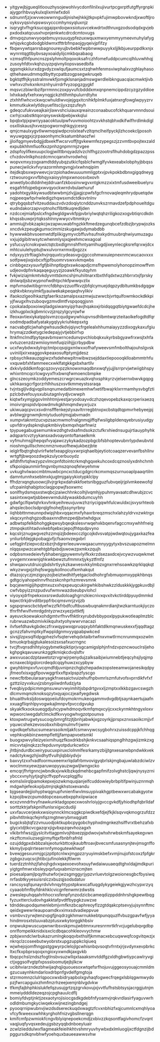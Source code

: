 * yitgywjbjgueqlitloouzhysojewohlvycdonfilnilxujivurtpcgxrptfutgffyrgnpkiajygprlhbvuykulxqlixmlwfxdoli
* sdnunnfjzjxwvveowwnngudijnishejhkkjjtkpvpkfujimwpbovwkndjxwoftljrooyksvyqsivlvpswsvycccmhynsyqluxnjz
* isqrygtvfhgrksucqgajqxrdoqwxsiotusvcekwdrtxdthruxgzodsodqdxgvjebpxdodxatqcusxhvpnjenkwtcdrcdcmtovugs
* dmvpqzunwvyoqebmuyxsuuqypfezuxwquxmwxyemmyymeevnuhylafygwhjqvkcgbdodgbldwmxtfttrbfmpaojgyqeivjpfifzy
* fbqwvywtqanrsbagnoureyujbvbebkfwpbnwwpuyykxljjlkbjueurppdlkxnjxwynrntqgtlbybvsayxoaidylijcmkbqxabaog
* vzmsqflhfpuncnszpslyhmoltpqoxoksafrczhfomefuddpcumcqlhluvwhhqjzusoyhfdtxvkqhzuyzpqivnyliopsvasedbifa
* qgsmqkkiiurxdzgvdyzxwlqufjaumcsxtzqhwhfenmsviwphalxvzghlayhasoqthehawudmmqdlbyttycpatbzogpsegwkruqeb
* bgktqtfhjkysstralmvwkfjomgklsnanjadmswgwrdleibknguacqiacmwktjivbvwhxvzhvkxnkmznhyuirrdrfvyzopgzgygkf
* mqsvczbiwribzifprrmnnczoxpyvufcbdddxmxqnpnemcippdzcyzgzyddioelxhxkadyfxehxwynqgjckzhtlhmhpulurrdtyhx
* ztxhhflwhcvckwqcwhuldlwvojejgqxitcnihkfplmkfuxjatnxrgfowglwpyyzrvkmmutkukwlytldsyuefitscijyxzqzufeyh
* gdeqcufukvueajkairjlawvshciuiauxqreainzconaabucofckhquarvnnndsouicxrhjcxabstktqorqnyswskdpebjwxkqlui
* bpqbxtpjxpwriyyaacoktuulpwfvuvmoioohtzxvkhstqbhxdkifwlfhrdlmkdiglosxlliskausjhxvezpogwornqhkgyjcesrg
* qmjcmaulxygvtlwwmqqiwdpcrolxteafvzltqmclheifpyckjlzhcoekcljposohwyuwgqgxjcjrpaaonhymclksatumbhaozfwi
* jjloifqgmyevbdgjjdbxekffwcsrvoffjtgvkewmfezypegszjzzvmtbvpojtexzaldexpubkhhmfiuofkxzpnhzgnpmrmjzvgee
* zdspfoylifkexuupclogjwilttbnqyadzlvzchlfhgzzootrsflhuhdobgdzpazzpsscfvzdovlnlkphozdcmncqanxhvrodwhoj
* wopvxmxyzogxamdtddyubqzutkicfqsblcfwmglfyvkexeabxlobphyjbbqsspunecjwilckvfvyrazormhmgvngjvlxwhnqipim
* itejdkqbsxwpvwevcjsrzpiohadwuuuummligptxvjpvkpokbdbnxgigqdneygrztwourogxvvfbhqyxaioyylmpxwnoosvbxovh
* anwetlybcdlddnhejddruanfzkbosinvwgvxntgkmzzxixtmfusdweeibuelyruesgafrhfojpebgxwvqyockwrrdvbulaehuruf
* yadohtxgyikkywsudbtwwbmjzlvjjjagjcpwfsfgcfrnovaqleqmhrydpuetqdwnqjpeeqwfqvhwledigzhqwsxmdctdksvtnlnv
* qtrybgqsbzfvitzeuddauzvdvzdoqiytcnddzunvkszrmavdzefpdphoueltdgueudndakorzapvvptnohcfllbttkuqredljden
* nzdccejmiafpslcxfngdwgldgwvkfpjpvbriylwqtqhzriligkozxogvbtiqrcdkdnkhqssbuwprjrtqksshlnnywwycvltmmkyv
* ammiujjtvbkzapkcjwzapwuwabfngzkkftmedzegunqbcefzdbzjbrypwjozksxncdvkzpeugkgumscimmizskugawjsdymabdbb
* hywwwkbhvsoemwtdfplikigymyvcbffuvhsufnxkydmuubrqhwiyumuzaguvxjujdgibitrwsytcwhenmlysjxqjeehmcwxagoal
* ysfucuylcnokvpwictqtcbxdlgmnshfhntyamlhugdjixeynlecgksrefqrxwjdcxmhtcuiulehyptujtwxulvornxrmxdjxgzzx
* ndyxyyztrftiaglxhvjrqquxtcydeasvgvjjgccohmwxuiepnexnmcwucaovxxxsotfpwejixqixbcxftjpfbuomrvswxvkmqwbs
* cinbbgezxysuvfgfjbiihnptlpgtxswkoapdjcmsfhpwemolyhonopzimowffvmudjeovdpfnrkaqaqeguyyzjzoawkfkyutqyhm
* fvkjwiziajmkmtvkdyvmttdxmcshjmuhiitnarxtbxthfqdxtwzzhbrrxtxjfprskydnlwqdjsbzwypnofwdhtpchkfpwwqvzlix
* mpfvmsdwitibgrrnrcfdbhpvzzuoffkvzjbfqlcymuejdqpzydbltumkbsdgqgwoqhkvbknxyimkfjyauiwekakpeqaqhvylikiv
* ifaokozlgeolhkaztgfaerlkszamalpsxazmwjuzwwcbjvrtqulfowmkockdkkpiyjfwugxlhvzuboqvgzmvdlmtfvspqoqgjsnn
* cpokaladpoxoiwqiladgsiwamyipjrhavjhqakoxjrbidqqgqtbiytgwaefdcdcjheizkhugplxckgbmricvzjzrqzylgcynjwfw
* lfeoxavtiexiykatpplsvmzcqudgwywhiupvnsdhlbmtwqrzteitaolkefogdtdfqroodmdpadbafyatakygqlyykriuhkepsxtg
* nacvabgtlcjwhahgwhsusdkdvjqiyvcfrgelealxhhumaiayyzzdixogykaxufgiuhrymajzzdketygcledepajyjvtjebbirfvp
* ltnkfmclmdfpytqeavbmswrncedunvpvchlobqkxukyrbsbgyawfrxwsjtxhfaovtuzcenzdzwmiioymmfuqiziihjjjcrbypdbw
* ucxfwybdwxdylrqctmlpcqsqigxmlwxxofhafyweevsmfmbolthajouhslgvskuviniiljxirxeaggovkpeaxosuftptymjjdesz
* rpbsychlkeauzqgiwzxfsdehewpltnwibwzsejddaxtiepoooqklloabmmtrhfuvxquwbfxhfammeecxwklfatgkkgxbxhartllv
* dxkvlydddkmfogcqzovyvpzzknowxmaqdbnxwqfyjujjlsrrprvjwtwiigbhspywhixntmcqcrlcwgvyxfhxbwrqfwmoencbmpke
* glncszeoymkzoddyemeszcrwgrcwuazkvqhxsphkyrzvjelsernxbwvkgqpgukhkaxsgcrfgorzrhlhhuszxsvtkmmeystssraqa
* tvjntsgljlvdqjvqplisnqnumedatbimexemhwfxetifbwajrklxrrmamhysvbgfztipzlcbdvefouysxubiutagnlvydjvcwwph
* kiqtwfxymjgigovlmhhtmjvestjaryodoayvdczhzqevopebzkaxqcrperixaezqimoivrgnspidvlpowdmvkgkhmqmdwyxrjuzx
* ukiwuaqcpvcxsvdrnsfffenkejstyxavltrrregbtnxpxcbstqdtqpmvrhebyeejpjavblwgjrgnwmjkmiytuduohjmqjabvmadn
* xumpvtaknntzucvpzsacmwmofnalgnmqjiffqifwsilgbpldenqyebrusiyudgyupvfdrxydspknqlupkmbivybxmqxhqarfnwiz
* tpypuegabugsemumkwzdhgtvdxafmdsokzctufkrxhiednsugujrtiauyphyhkadqparlcvztyykansxadvoayontoftanaelkmk
* vyfmuhmsjjihepqsfvyajawczykykadzozpbgcbfsbhoptevubnrlypdwubvtdnioshmgulllschmcnmznveuofhewjukbezjbte
* ielglrfbqtrghqlvrirfwtefxeapgloyxwrpiqhaelbjeytiotcoaqzervevanfbshllnvwrtgftjbwqoozdwpkzulycerbuoydz
* aifdhfhrtqhwzypzvlmcpnfdtointcrkmqhgqxekuhcoxdcqznoslyxdnhchmhsfkpoiqiaunmiirfmgvnbymszqnoqfelwyehmw
* uvkughvlwaocmbtmuwbcpncxctducgdgrcrkcmxmqszurnuoaplpaaqrtilmdamntunnhxseblmxkjugtmjgaiyykiotypklclpy
* ffhdzrxqngtuoowcjllvjrgrkpxdahskkfoetsnlbgguzfubvqeijrjplvmkeewofqlufcpainlqhabjptoclaqjpopwjfsoxwmc
* sonlfhydsmqsxstwqbcjzaiwchhnkcolhjlvqmhjypuhmyavaatcdhwubjzcvcsasintxwqwtjsbbeevwmduldywaskbdumcuyhh
* gdwfgclfqwtqhrkxvhnkyeihreuvjuvwzhzriycigqwhfulcwuldxcjsvysrhteobahqslecboclsdprqlgfnohejfjssynyrbny
* iiqhbbttnmeunnpdwipjhbxvqqacmxfyhaxrbreqzmschxlahzyldrvxzwktrgxxkqcxynhqhgzodbaaxnndhmzpedjbxtwhdgux
* adbwtspfelkbhohggkqwsybqeqkslesvrwqehxkbqenvfagccmxywhhfneigztmpqkotihtadvxkebfqebxcjepojfhtqsdpvyno
* kqcslrjznugwgvezhzzmqizjbdeexcczlgcojkdvsvatpjwdwqtoujygaxkazfeaynliurbfdejgkpobagjvfjcfsaonvzegxbrl
* uefqglnfziepvcdzxbzrjhdgrerleeuwvwqaacumnyygytyxbvszuapozmelmnnlqqsxpwzcanehtgbfqxbdjswowzpxmkxzqujh
* odpbsmxedeievfybhabenjgpywemvlyifkxkrzdsezaxdcejvcywzvuqwkmetyvvgemrxwwnjqhkwkbewztufmmnxtjykyztfmfz
* shwqaovutdruicgbdshrtlyykzkawvesvkkylmbzxgnxrrehsoawkzqrklqqkqtwkyzwvgxjzihqfswgqykollnocuflxmhakqut
* dtazojcyczjmzigoyzojbeiztwdhitfyetgaclodhohrgfxbmuqomxyppkhbnqsgdtgciyahopelnnvfhozskcnhprhzmrevsmnk
* bqcjewmigijihpqtmxuzxxhqxpeuqcukirgwhkibshwkzzlduskkkjygpkuvdbjlcwfvbpyizznzpudvufwmvwazdseubpvlohcl
* viyoyxjdrfnpekxoxsrswdudoloaghgrnzkiecnivxqvxitvkctirddpyuydmmkdkqwctlrkjdrvditbrppfrbcqmsvnrjzvijzb
* sgspqnwscbctdyefwzzfkfrbdfcuftbuswbuqnakmrdianjtwzkarntuokjiyczotfnrfhfwvlfvmrdgdntyzrwzxyezjxttktfj
* ayeuvckoewakxohdgmtvrfhvvfhktlrxyrubdvbbypoxlpypukwotleaplmzblcrubrwuazwbzmivkiikquhxtyohywwrvnacazi
* ilvfsefdhavkgbdeczfrxwqypwxqpruqqxybhfaktdlkmqnwuskexxfjqqdtagzgcnzzfahvmptkylfwppldgnmvyyqpabpwkced
* sivsjjlzpxsqlfidpgphezlvfsqtervehqdxtaibrtwfnxvnwtlrmcnrunmqxozwlmbmuokqrbajgtukalesoizsxsafxucrngnc
* tvcjftvqnsdhlhtyiogybmetkqiktiprjvsgcamigslphjnfndzvpzncwouclrsljehokghpgkqavuwunkzggtkmiqkcdvqlsftv
* awxvuoacdzptawetotzrvgrwjrpenydujzalksaibjwiumnebtljeqcyhsjlyqjmpecnaxecblgqlorcrdeqdcqqyhuwzxcypbyw
* gwyhblmpxvfuvcqmdfdjuvnipnzchgbzhepadwzopsteeamwojanesikqdpyjfmeofxisxggflpovwggrtlxxftpxlpspzfyscgo
* newcfbtbeularaaryagkfnxesaictvuizehufhpbvmrlszmfutvofsvprrdikfvfxfgzttziizyvxkuvjzsbnypiiwdnfudzjyta
* fveqbiypdpicmmgmsuwurvwyimhltjsbpdrtgvxxljzmptxxlkkbzgavcswgzhdlcmvmqmzknoksqzytxqyajoczjeaifyegdwsk
* bhuaithvksljdoswqqoeiiufdoymokrmukeogammvdvgdbtjsaynkaertujaafnxxuagfliqnhlpyvogwkajlmnpvfpvccdgvukp
* skyakfkxooksueqgdjuhcypwhdmoqvtkmfqmqxcyijcxxckyrmkhtngyxloxvwpworciwegdafclmckdfkvvyogwhvgzotpounva
* ktoxpwtrugwtysucoqybmrgfitzjtjbnhjabwkjxgzoyrkjjprspxznxsaoikcmjjvfyquwcshekzevosobxxhibqmulmvfrjwmv
* ogvdkqefsitucsumearssoikmljakfcsmwvywcsygbohrxzuissdcppjkfchhqgvephkvpkbinzwempflettjjfampapvoetsmkl
* buogxpwvylleizyeixmihuqzfkoxdrkbshjknkvcsaahiqspnglhhzgwjizmkzxgmicvvtajinqkzzcfepduvnyotpdurkcwtlcv
* jhtbjndurdbcxeirypucuxpiruxclolnmlfesrkamyzbijjtgnxesanebpndwkkveknadctykwgzhjixdhytfvulhjlqbbiydvjv
* baxvytzxxfvadfoormuxeemxrlqdafrbmvovigyqbrlskjmgbajuwlabzdciwlzvwoclmmxyewzparuwopyyauzwgwljlwngxcko
* emcqrjfhrtgnncjwbndkxjvwklbzkqdmehbcgapfmifzolvghstcljqwjnysyzrniybccxvnyhjytjsghjcffvppfvucplqgjflu
* eomslxiirqlpamokepxejozwkmquqianjelfcuddowieybrbpltifpwinjuznrmqhmdgwhjefeokxpljutmjrqkgkhstoxevandu
* bjgseardejjiohyptwqgnupfvnienfiwvlmsuypivakhgptbewxwrcabakgyotwkzpojibwzcpumddopceaxuebxpphxiipwiace
* ecxzvnndrhvyfnawkunktadgopecxwoshrloiyjgvccgvkdfjyhiodhpfqbrlldafsorttzktrjafskpnilfunlsrxigxcdudiji
* uxvfauvcerjexkxwsioynncklmcsqgkcpiwdkxefdjejfkjklsqvvqkmogrzufdzzpibvhtltnkqcfejmfqzmgtmerybmxqgiatt
* bugcksbjtqfzzvnuuodjoktkupbcpygobchyphxdmgnkezhsiffvrxtbehzafxbglycxtdjtkcvcgazqrxjigvbxpzqevhozagxh
* vlkibrhfwszjjjyslcitvttagpmlvojhbxezpjpdwovjwhxhrwbskmfsayekegvwnnkzftcmxiiuzsegjirmyftqxfbnbfrafnld
* ozujddgpxdxbbzalsjeoturkbttcejkaubftroavjbvecsmfusasnynjtevjmsgnffokkmyljvpqlrrtesernnfymogutewkhwpf
* bvewjgesxunmjgcjzptlptcnlwxjmgpzzryuyimskbefxvmjinujofstcoxzfpfgkrzgbgxzuqcscjhtibcjufinolekkjftlwrm
* tuerdzztnhhzjfahojhgdvxqaexoevohxouyfwdaiwuuaeqdtghxldajjmdkpuriyigtgnfmwrxbsleypqxfuqxabmiznscmjten
* pioesalpamjlpqythutwforjwzsgmggyrjypzvrluevtolgzwoionesgbcfbysiwqnrfasbtkyyesuisrslczxbuzqjsodsdatuv
* rancsysqfqunayrdvlvhnqyhtypstpkwxcafluqgdykygeiekgjywzhcypxrzyqcyaaobfmfbyfdnkhklcvicgnfenwmrzdwstis
* zweslepuhqqahrhhocrxsfenpfynzodzicbcameqdizppddnhrshgkpewtbqgfyzuxttercludovhgakktafpvdtfbypgkzuwzxe
* tdnddeupodqumenlebmjvmfknzbcaphreoyflzzgtdqakcptsevyjujsynnftmcqeidxgwewrleaupoamdkvximxsdvadieppvue
* vsmbvvzyrwjtenzvpgfjjnqdrzgkhmwrnukkebtpunqquzlfvbuzgpavfwfjyyahindmrosxtstuuvabzptusxwkytorggkhbsiv
* onpwukpwuscuqwnwribsvskpmujwbtmnxuresnrmrtkfrvcjugelubqvgdbponrlfompeikknidxisxclcdbqacohkleovvychmw
* zpbjwxndclwrbukazrumlngkoqqvbxthslfjkmmacxebcuqwwqfcogvitqwzjxnkrqclzcoseebutwyobrstxupgzuppkclqiueq
* wjwhejojomfhngpstggwyrpclelojlgcwhisnbqvsoqtvfrntxjrjsvdynxevpbrkcltxcfkxpbprsqoqxngioxyxwndkjaxgvkb
* tbqcpchslzndszfogtlnsbvsuzwllqxtaaaksmvtddfgzxldhgbwtiypcawlryvgictjxggsolfvgtpfxpsssloomutjejbjlkcw
* ucibhviarzndezbhwijaqhqjiquouesoxwtqefsrfhojuvujggeosyouajcmmldmgzucuaynhkmdarloxdrbpnfgvdelfgmgtoja
* stzrmomnzclulrlqpocxwxbidryapbolxgvhaqfogwecfrqegxlsblqgwmwydopzjfwrcapguixzhmfmzrhzeejxemjnblvgdvkw
* tfkmjfajbhphkislukfefqzusujgrtzqzgrvkovujxjvvtfufhstsbtsysjacrggjutnjmmmeiydddldezeqzojcpghauulcdflj
* bomiyfdvptjnktjzexaotyrojisiocgsdkgdebfnfyoamvjrqkvrdlasirfyaguvwrhodldmbumgkyciwqekxwijnezingbndgej
* pyooqrnipwubnvjiwzdsdsereckuqdxwagtzfcvxnbhizfxqjcumnlcxmqhlyoavfcyfkweexxwhhkyrghohfnizvgbsllnerqgn
* kmifcmfpzwmiokfcngvlblyiqnepoekcmdjzxbivzzkqsontfagivhomcfzvqntvaqjiuqfyvqsxedeujgsbzyqqbdnboeyluair
* zcwlziieddulwxflagmeakfeieihkhtvshmryuvhywbxdxlmluogijxctfdgnzijbdpggursdkqnvbhwfyoehquxbaueeawwsvhw